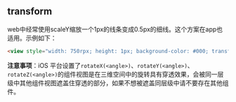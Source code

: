 ## transform


<!-- CSSJSON.transform.description -->

<!-- CSSJSON.transform.syntax -->

<!-- CSSJSON.transform.values -->

<!-- CSSJSON.transform.defaultValue -->

<!-- CSSJSON.transform.unixTags -->


web中经常使用scaleY缩放一个1px的线条变成0.5px的细线。这个方案在app也适用。示例如下：
```html
<view style="width: 750rpx; height: 1px; background-color: #000; transform: scaleY(0.5)"></view>
```

**注意事项**：iOS 平台设置了`rotateX(<angle>)`、`rotateY(<angle>)`、`rotateZ(<angle>)`的组件视图是在三维空间中的旋转具有穿透效果，会被同一层级中其他组件视图遮盖住穿透的部分，如果不想被遮盖同层级中请不要存在其他组件。

<!-- CSSJSON.transform.compatibility -->

<!-- CSSJSON.transform.example -->

<!-- CSSJSON.transform.reference -->
